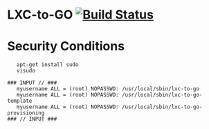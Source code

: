 # LXC-to-GO [![Build Status](https://travis-ci.org/plitc/lxc-to-go.svg?branch=master)](https://travis-ci.org/plitc/lxc-to-go)

Security Conditions
===================
```
   apt-get install sudo
   visudo

### INPUT // ###
   myusername ALL = (root) NOPASSWD: /usr/local/sbin/lxc-to-go
   myusername ALL = (root) NOPASSWD: /usr/local/sbin/lxc-to-go-template
   myusername ALL = (root) NOPASSWD: /usr/local/sbin/lxc-to-go-provisioning
### // INPUT ###
```

